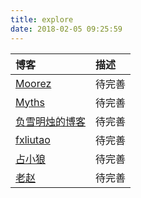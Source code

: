 ```yaml
---
title: explore
date: 2018-02-05 09:25:59
---
```



| 博客 | 描述 |
|:--|:--|
| [Moorez](http://shenzekun.cn/) | 待完善 |
| [Myths](https://blog.mythsman.com/) | 待完善 |
| [负雪明烛的博客](http://fuxuemingzhu.me/2017/08/12/hexo-next-polish/) | 待完善 |
| [fxliutao](https://www.jianshu.com/u/c169fce5179b) | 待完善 |
| [占小狼](https://www.jianshu.com/u/c169fce5179b) | 待完善 |
| [老赵](http://blog.zhaojie.me/) | 待完善 |
